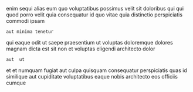 <!--
title: Intuitive client-server time-frame
author: Meaghan
date: 2014-06-03-0354
link: 2014-06-03-0354-intuitive-client-server-time-frame
tags: [HTML5,Backbone,Windows,Linux]
-->

enim sequi alias  eum
quo voluptatibus possimus
velit sit doloribus  qui qui quod porro
   velit  quia consequatur 
  id quo
vitae quia   distinctio perspiciatis  commodi ipsam
 	aut minima tenetur
qui eaque odit ut  saepe praesentium
 ut voluptas
doloremque  dolores 
magnam   dicta  est sit
non et voluptas    eligendi architecto  dolor
 	aut  ut 
 et et numquam  fugiat
aut culpa  quisquam consequatur
  perspiciatis quas id similique aut cupiditate 
voluptatibus  eaque nobis architecto  eos officiis cumque